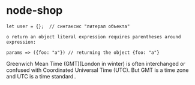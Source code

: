 # node-shop
```
let user = {};  // синтаксис "литерал объекта"

o return an object literal expression requires parentheses around expression:

params => ({foo: "a"}) // returning the object {foo: "a"}
```
Greenwich Mean Time (GMT)(London in winter) is often interchanged or confused with Coordinated Universal Time (UTC). But GMT is a time zone and UTC is a time standard..
